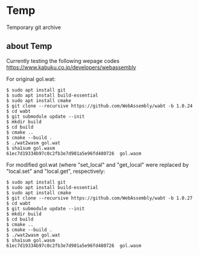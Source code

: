 # Temp
Temporary git archive

## about Temp

Currently testing the following wepage codes
https://www.kabuku.co.jp/developers/webassembly

For original gol.wat:
```console
$ sudo apt install git
$ sudo apt install build-essential
$ sudo apt install cmake
$ git clone --recursive https://github.com/WebAssembly/wabt -b 1.0.24
$ cd wabt
$ git submodule update --init
$ mkdir build
$ cd build
$ cmake ..
$ cmake --build .
$ ./wat2wasm gol.wat
$ sha1sum gol.wasm
61ec7d19334b97c0c2fb3e7d901a5e96fd480726  gol.wasm
```
For modified gol.wat (where "set_local" and "get_local" were replaced by "local.set" and "local.get", respectively:
```console
$ sudo apt install git
$ sudo apt install build-essential
$ sudo apt install cmake
$ git clone --recursive https://github.com/WebAssembly/wabt -b 1.0.27
$ cd wabt
$ git submodule update --init
$ mkdir build
$ cd build
$ cmake ..
$ cmake --build .
$ ./wat2wasm gol.wat
$ sha1sum gol.wasm
61ec7d19334b97c0c2fb3e7d901a5e96fd480726  gol.wasm
```
